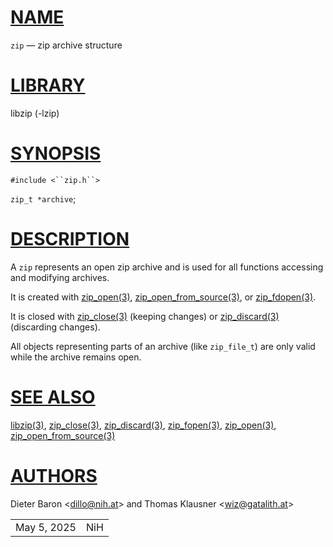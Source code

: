 # [NAME](#NAME)

`zip` — zip archive structure

# [LIBRARY](#LIBRARY)

libzip (-lzip)

# [SYNOPSIS](#SYNOPSIS)

`#include <``zip.h``>`

`zip_t *archive`;

# [DESCRIPTION](#DESCRIPTION)

A `zip` represents an open zip archive and is used for all functions
accessing and modifying archives.

It is created with [zip_open(3)](zip_open.md),
[zip_open_from_source(3)](zip_open_from_source.md), or
[zip_fdopen(3)](zip_fdopen.md).

It is closed with [zip_close(3)](zip_close.md) (keeping changes) or
[zip_discard(3)](zip_discard.md) (discarding changes).

All objects representing parts of an archive (like `zip_file_t`) are
only valid while the archive remains open.

# [SEE ALSO](#SEE_ALSO)

[libzip(3)](libzip.md), [zip_close(3)](zip_close.md),
[zip_discard(3)](zip_discard.md), [zip_fopen(3)](zip_fopen.md),
[zip_open(3)](zip_open.md),
[zip_open_from_source(3)](zip_open_from_source.md)

# [AUTHORS](#AUTHORS)

Dieter Baron \<[dillo@nih.at](mailto:dillo@nih.at)\> and Thomas Klausner
\<[wiz@gatalith.at](mailto:wiz@gatalith.at)\>

|             |     |
|-------------|-----|
| May 5, 2025 | NiH |

